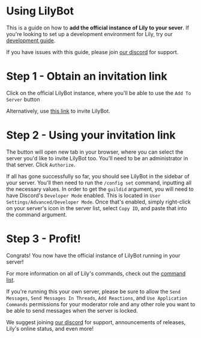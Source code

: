 # Using LilyBot

This is a guide on how to **add the official instance of Lily to your sever**.
If you're looking to set up a development environment for Lily,
try our [development guide](https://github.com/HyacinthBots/LilyBot/blob/main/docs/development-guide.md).

If you have issues with this guide, please join [our discord](https://discord.gg/hy2329fcTZ) for support.

# Step 1 - Obtain an invitation link
Click on the official LilyBot instance, where you'll be able to use the `Add To Server` button

Alternatively, use [this link](
https://discord.com/api/oauth2/authorize?client_id=876278900836139008&permissions=1428479371270&scope=bot%20applications.commands) 
to invite LilyBot.

# Step 2 - Using your invitation link
The button will open new tab in your browser, where you can select the server you'd like to invite LilyBot too. You'll need to be an administrator in that server.
Click `Authorize`.

If all has gone successfully so far, you should see LilyBot in the sidebar of your server.
You'll then need to run the `/config set` command, inputting all the necessary values.
In order to get the `guildid` argument, you will need to have Discord's `Developer Mode` enabled.
This is located in `User Settings/Advanced/Developer Mode`.
Once that's enabled, simply right-click on your server's icon in the server list, select `Copy ID`,
and paste that into the command argument.

# Step 3 - Profit!
Congrats! You now have the official instance of LilyBot running in your server!

For more information on all of Lily's commands,
check out the [command list](https://github.com/HyacinthBots/LilyBot/blob/main/docs/commands.md).

If you're running this your own server, please be sure to allow the `Send Messages`, `Send Messages In Threads`,
`Add Reactions`, and `Use Application Commands` permissions for your moderator role and any other role you want to be
able to send messages when the server is locked.

We suggest joining [our discord](https://discord.gg/hy2329fcTZ)
for support, announcements of releases, Lily's online status, and even more!
